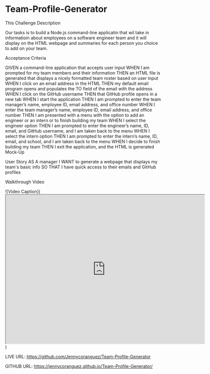 # Team-Profile-Generator

This Challenge Description

Our tasks is to build a Node.js command-line applicatin that wil take in informatioin about employees on a software engineer team and it will display on the HTML webpage and summaries for each person you choice to add on your team.

Acceptance Criteria

GIVEN a command-line application that accepts user input
WHEN I am prompted for my team members and their information
THEN an HTML file is generated that displays a nicely formatted team roster based on user input
WHEN I click on an email address in the HTML
THEN my default email program opens and populates the TO field of the email with the address
WHEN I click on the GitHub username
THEN that GitHub profile opens in a new tab
WHEN I start the application
THEN I am prompted to enter the team manager’s name, employee ID, email address, and office number
WHEN I enter the team manager’s name, employee ID, email address, and office number
THEN I am presented with a menu with the option to add an engineer or an intern or to finish building my team
WHEN I select the engineer option
THEN I am prompted to enter the engineer’s name, ID, email, and GitHub username, and I am taken back to the menu
WHEN I select the intern option
THEN I am prompted to enter the intern’s name, ID, email, and school, and I am taken back to the menu
WHEN I decide to finish building my team
THEN I exit the application, and the HTML is generated
Mock-Up

User Story
AS A manager
I WANT to generate a webpage that displays my team's basic info
SO THAT I have quick access to their emails and GitHub profiles


Walkthrough Video

![Video Caption](<iframe src="https://drive.google.com/file/d/1N25u8U0kx9TAjHZJYgi753EJouzST45u/preview" width="640" height="480"></iframe>)


LIVE URL: https://github.com/Jennycoranguez/Team-Profile-Generator

GITHUB URL: https://jennycoranguez.github.io/Team-Profile-Generator/